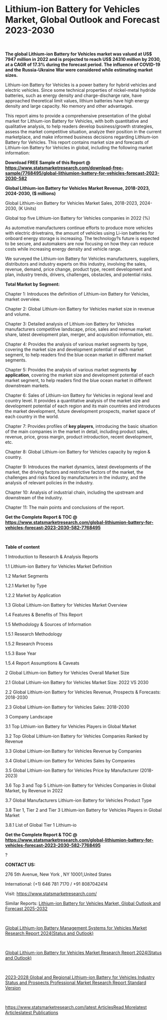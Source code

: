 <h1>Lithium-ion Battery for Vehicles Market, Global Outlook and Forecast 2023-2030</h1><br/><p><strong>The global Lithium-ion Battery for Vehicles market was valued at US$ 7947 million in 2022 and is projected to reach US$ 24310 million by 2030, at a <strong>CAGR</strong> of 17.3% during the forecast period. The influence of COVID-19 and the Russia-Ukraine War were considered while estimating market sizes.</strong></p>
 
 
 
 <p>Lithium-ion Battery for Vehicles is a power battery for hybrid vehicles and electric vehicles. Since some technical properties of nickel-metal hydride batteries, such as energy density and charge-discharge rate, have approached theoretical limit values, lithium batteries have high energy density and large capacity. No memory and other advantages.</p>
 
 
 
 <p>This report aims to provide a comprehensive presentation of the global market for Lithium-ion Battery for Vehicles, with both quantitative and qualitative analysis, to help readers develop business/growth strategies, assess the market competitive situation, analyze their position in the current marketplace, and make informed business decisions regarding Lithium-ion Battery for Vehicles. This report contains market size and forecasts of Lithium-ion Battery for Vehicles in global, including the following market information:</p>
 
 
 
 <p><strong>Download FREE Sample of this Report @ <a href="https://www.statsmarketresearch.com/download-free-sample/7768495/global-lithiumion-battery-for-vehicles-forecast-2023-2030-582">https://www.statsmarketresearch.com/download-free-sample/7768495/global-lithiumion-battery-for-vehicles-forecast-2023-2030-582</a></strong></p>
 
 
 
 <p><strong>Global Lithium-ion Battery for Vehicles Market Revenue, 2018-2023, 2024-2030, ($ millions)</strong></p>
 
 
 
 <p>Global Lithium-ion Battery for Vehicles Market Sales, 2018-2023, 2024-2030, (K Units)</p>
 
 
 
 <p>Global top five Lithium-ion Battery for Vehicles companies in 2022 (%)</p>
 
 
 
 <p>As automotive manufacturers continue efforts to produce more vehicles with electric drivetrains, the amount of vehicles using Li-ion batteries for onboard energy storage is increasing. The technology?s future is expected to be secure, and automakers are now focusing on how they can reduce costs while increasing energy density and vehicle range.</p>
 
 
 
 <p>We surveyed the Lithium-ion Battery for Vehicles manufacturers, suppliers, distributors and industry experts on this industry, involving the sales, revenue, demand, price change, product type, recent development and plan, industry trends, drivers, challenges, obstacles, and potential risks.</p>
 
 
 
 <p><strong>Total Market by Segment:</strong></p>
 
 
 
 <p>Chapter 1: Introduces the definition of Lithium-ion Battery for Vehicles, market overview.</p>
 
 
 
 <p>Chapter 2: Global Lithium-ion Battery for Vehicles market size in revenue and volume.</p>
 
 
 
 <p>Chapter 3: Detailed analysis of Lithium-ion Battery for Vehicles manufacturers competitive landscape, price, sales and revenue market share, latest development plan, merger, and acquisition information, etc.</p>
 
 
 
 <p>Chapter 4: Provides the analysis of various market segments by type, covering the market size and development potential of each market segment, to help readers find the blue ocean market in different market segments.</p>
 
 
 
 <p>Chapter 5: Provides the analysis of various market segments <strong>by application</strong>, covering the market size and development potential of each market segment, to help readers find the blue ocean market in different downstream markets.</p>
 
 
 
 <p>Chapter 6: Sales of Lithium-ion Battery for Vehicles in regional level and country level. It provides a quantitative analysis of the market size and development potential of each region and its main countries and introduces the market development, future development prospects, market space of each country in the world.</p>
 
 
 
 <p>Chapter 7: Provides profiles of <strong>key players</strong>, introducing the basic situation of the main companies in the market in detail, including product sales, revenue, price, gross margin, product introduction, recent development, etc.</p>
 
 
 
 <p>Chapter 8: Global Lithium-ion Battery for Vehicles capacity by region & country.</p>
 
 
 
 <p>Chapter 9: Introduces the market dynamics, latest developments of the market, the driving factors and restrictive factors of the market, the challenges and risks faced by manufacturers in the industry, and the analysis of relevant policies in the industry.</p>
 
 
 
 <p>Chapter 10: Analysis of industrial chain, including the upstream and downstream of the industry.</p>
 
 
 
 <p>Chapter 11: The main points and conclusions of the report.</p>
 
 
 
 <div><b>Get the Complete Report & TOC @ <a href="https://www.statsmarketresearch.com/global-lithiumion-battery-for-vehicles-forecast-2023-2030-582-7768495">https://www.statsmarketresearch.com/global-lithiumion-battery-for-vehicles-forecast-2023-2030-582-7768495</a></b></div>
 
 
 
 <p><br />
 
 <b>Table of content</b></p>
 
 
 
 <p>1 Introduction to Research & Analysis Reports<br />
 
 1.1 Lithium-ion Battery for Vehicles Market Definition<br />
 
 1.2 Market Segments<br />
 
 1.2.1 Market by Type<br />
 
 1.2.2 Market by Application<br />
 
 1.3 Global Lithium-ion Battery for Vehicles Market Overview<br />
 
 1.4 Features & Benefits of This Report<br />
 
 1.5 Methodology & Sources of Information<br />
 
 1.5.1 Research Methodology<br />
 
 1.5.2 Research Process<br />
 
 1.5.3 Base Year<br />
 
 1.5.4 Report Assumptions & Caveats<br />
 
 2 Global Lithium-ion Battery for Vehicles Overall Market Size<br />
 
 2.1 Global Lithium-ion Battery for Vehicles Market Size: 2022 VS 2030<br />
 
 2.2 Global Lithium-ion Battery for Vehicles Revenue, Prospects & Forecasts: 2018-2030<br />
 
 2.3 Global Lithium-ion Battery for Vehicles Sales: 2018-2030<br />
 
 3 Company Landscape<br />
 
 3.1 Top Lithium-ion Battery for Vehicles Players in Global Market<br />
 
 3.2 Top Global Lithium-ion Battery for Vehicles Companies Ranked by Revenue<br />
 
 3.3 Global Lithium-ion Battery for Vehicles Revenue by Companies<br />
 
 3.4 Global Lithium-ion Battery for Vehicles Sales by Companies<br />
 
 3.5 Global Lithium-ion Battery for Vehicles Price by Manufacturer (2018-2023)<br />
 
 3.6 Top 3 and Top 5 Lithium-ion Battery for Vehicles Companies in Global Market, by Revenue in 2022<br />
 
 3.7 Global Manufacturers Lithium-ion Battery for Vehicles Product Type<br />
 
 3.8 Tier 1, Tier 2 and Tier 3 Lithium-ion Battery for Vehicles Players in Global Market<br />
 
 3.8.1 List of Global Tier 1 Lithium-io</p>
 
 
 
 <div><b>Get the Complete Report & TOC @ <a href="https://www.statsmarketresearch.com/global-lithiumion-battery-for-vehicles-forecast-2023-2030-582-7768495">https://www.statsmarketresearch.com/global-lithiumion-battery-for-vehicles-forecast-2023-2030-582-7768495</a></b></div>
 
 
 
 <p>? </p>
 
 
 
 <p><b>CONTACT US:</b><br />
 
 276 5th Avenue, New York , NY 10001,United States<br />
 
 International: (+1) 646 781 7170 / +91 8087042414<br />
 
 Visit: <a href="https://www.statsmarketresearch.com/">https://www.statsmarketresearch.com/</a><br />
 
 Similar Reports: <a href="https://www.statsmarketresearch.com/global-lithiumion-battery-for-vehicles-forecast-2023-2030-582-7768495">Lithium-ion Battery for Vehicles Market, Global Outlook and Forecast 2025-2032 </a><br />
 
 <br />
 
 <a href="https://www.statsmarketresearch.com/global-lithiumion-battery-for-vehicles-forecast-2023-2030-582-7768495">Global Lithium-Ion Battery Management Systems for Vehicles Market Research Report 2024(Status and Outlook)</a><br />
 
 <br />
 
 <a href="https://www.statsmarketresearch.com/global-lithiumion-battery-for-vehicles-forecast-2023-2030-582-7768495">Global Lithium-ion Battery for Vehicles Market Research Report 2024(Status and Outlook)</a><br />
 
 <br />
 
 <a href="https://www.statsmarketresearch.com/global-lithiumion-battery-for-vehicles-forecast-2023-2030-582-7768495">2023-2028 Global and Regional Lithium-ion Battery for Vehicles Industry Status and Prospects Professional Market Research Report Standard Version</a><br />
 
 <br />
 
 <a href="https://gyeongbokgung.com">https://www.statsmarketresearch.com/</a><a href="https://hallyeomaritime.com">latest Articles</a><a href="https://jingwansa.com">Read More</a><a href="https://nguoiviet.jp/">latest Articles</a><a href="https://www.intelmarketresearch.com/">latest Publications</a></p>